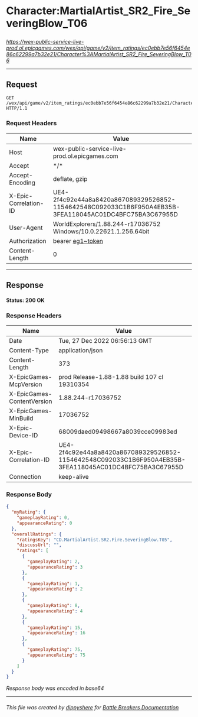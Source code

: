 # Character:MartialArtist_SR2_Fire_SeveringBlow_T06

#####

*https://wex-public-service-live-prod.ol.epicgames.com/wex/api/game/v2/item_ratings/ec0ebb7e56f6454e86c62299a7b32e21/Character%3AMartialArtist_SR2_Fire_SeveringBlow_T06*

___

## Request

```http request
GET /wex/api/game/v2/item_ratings/ec0ebb7e56f6454e86c62299a7b32e21/Character%3AMartialArtist_SR2_Fire_SeveringBlow_T06 HTTP/1.1
```





### Request Headers

| Name | Value |
|---|---|
| Host | wex-public-service-live-prod.ol.epicgames.com |
| Accept | \*/\* |
| Accept-Encoding | deflate, gzip |
| X-Epic-Correlation-ID | UE4-2f4c92e44a8a8420a867089329526852-1154642548C092033C1B6F950A4EB35B-3FEA118045AC01DC4BFC75BA3C67955D |
| User-Agent | WorldExplorers/1.88.244-r17036752 Windows/10.0.22621.1.256.64bit |
| Authorization | bearer [eg1~token](https://github.com/dippyshere/battle-breakers-documentation/blob/master/docs/common/tokens/eg1.md) |
| Content-Length | 0 |



___

## Response

#### Status: 200 OK




### Response Headers

| Name | Value |
|---|---|
| Date | Tue, 27 Dec 2022 06:56:13 GMT |
| Content-Type | application/json |
| Content-Length | 373 |
| X-EpicGames-McpVersion | prod Release-1.88-1.88 build 107 cl 19310354 |
| X-EpicGames-ContentVersion | 1.88.244-r17036752 |
| X-EpicGames-MinBuild | 17036752 |
| X-Epic-Device-ID | 68009daed09498667a8039cce09983ed |
| X-Epic-Correlation-ID | UE4-2f4c92e44a8a8420a867089329526852-1154642548C092033C1B6F950A4EB35B-3FEA118045AC01DC4BFC75BA3C67955D |
| Connection | keep-alive |


### Response Body

```json
{
  "myRating": {
    "gameplayRating": 0,
    "appearanceRating": 0
  },
  "overallRatings": {
    "ratingsKey": "CD.MartialArtist.SR2.Fire.SeveringBlow.T05",
    "discussUrl": "",
    "ratings": [
      {
        "gameplayRating": 2,
        "appearanceRating": 3
      },
      {
        "gameplayRating": 1,
        "appearanceRating": 2
      },
      {
        "gameplayRating": 8,
        "appearanceRating": 4
      },
      {
        "gameplayRating": 15,
        "appearanceRating": 16
      },
      {
        "gameplayRating": 75,
        "appearanceRating": 75
      }
    ]
  }
}
```

*Response body was encoded in base64*

___

###### This file was created by [dippyshere](https://github.com/dippyshere) for [Battle Breakers Documentation](https://github.com/dippyshere/battle-breakers-documentation)
